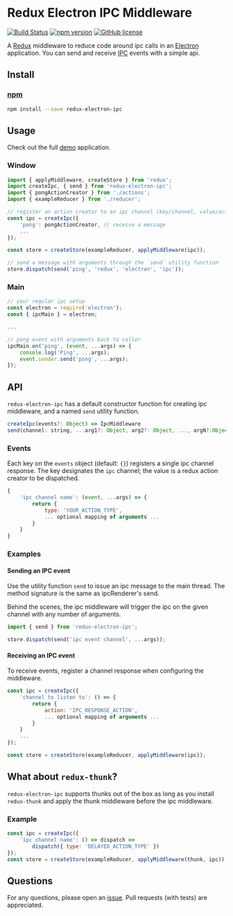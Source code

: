 # Redux Electron IPC Middleware
[![Build Status](https://travis-ci.org/mariotacke/redux-electron-ipc.svg?branch=master)](https://travis-ci.org/mariotacke/redux-electron-ipc) [![npm version](https://badge.fury.io/js/redux-electron-ipc.svg)](https://badge.fury.io/js/redux-electron-ipc) [![GitHub license](https://img.shields.io/badge/license-MIT-blue.svg)](https://raw.githubusercontent.com/mariotacke/redux-electron-ipc/master/LICENSE)

A [Redux](https://github.com/reactjs/redux) middleware to reduce code around ipc
calls in an [Electron](http://electron.atom.io/) application. You can send and
receive [IPC](https://github.com/electron/electron/blob/master/docs/api/ipc-main.md)
events with a simple api.

## Install

### [npm](https://www.npmjs.com/package/redux-electron-ipc)
```sh
npm install --save redux-electron-ipc
```

## Usage
Check out the full [demo](https://github.com/mariotacke/redux-electron-ipc/tree/master/example)
application.

### Window
```js
import { applyMiddleware, createStore } from 'redux';
import createIpc, { send } from 'redux-electron-ipc';
import { pongActionCreator } from './actions';
import { exampleReducer } from './reducer';

// register an action creator to an ipc channel (key/channel, value/action creator)
const ipc = createIpc({
    'pong': pongActionCreator, // receive a message
    ...
});

const store = createStore(exampleReducer, applyMiddleware(ipc));

// send a message with arguments through the `send` utility function
store.dispatch(send('ping', 'redux', 'electron', 'ipc'));
```

### Main
```js
// your regular ipc setup
const electron = require('electron');
const { ipcMain } = electron;

...

// pong event with arguments back to caller
ipcMain.on('ping', (event, ...args) => {
    console.log('Ping', ...args);
    event.sender.send('pong', ...args);
});
```

## API

`redux-electron-ipc` has a default constructor function for creating ipc
middleware, and a named `send` utility function.

```js
createIpc(events?: Object) => IpcMiddleware
send(channel: string, ...arg1?: Object, arg2?: Object, ..., argN?:Object) => Action
```

### Events
Each key on the `events` object (default: `{}`) registers a single ipc channel
response. The key designates the `ipc` channel; the value is a redux action
creator to be dispatched.

```js
{
    'ipc channel name': (event, ...args) => {
        return {
            type: 'YOUR_ACTION_TYPE',
            ... optional mapping of arguments ...
        }
    }
}
```

### Examples

#### Sending an IPC event
Use the utility function `send` to issue an ipc message to the main thread. The
method signature is the same as ipcRenderer's send.

Behind the scenes, the ipc middleware will trigger the ipc on the given channel
with any number of arguments.

```js
import { send } from 'redux-electron-ipc';

store.dispatch(send('ipc event channel', ...args));
```

#### Receiving an IPC event
To receive events, register a channel response when configuring the middleware.

```js
const ipc = createIpc({
    'channel to listen to': () => {
        return {
            action: 'IPC_RESPONSE_ACTION',
            ... optional mapping of arguments ...
        }
    }
    ...
});

const store = createStore(exampleReducer, applyMiddleware(ipc));
```

## What about `redux-thunk`?
`redux-electron-ipc` supports thunks out of the box as long as you install `redux-thunk` and apply the thunk middleware before the ipc middleware.

### Example
```js
const ipc = createIpc({
    'ipc channel name': () => dispatch =>
        dispatch({ type: 'DELAYED_ACTION_TYPE' })
});
const store = createStore(exampleReducer, applyMiddleware(thunk, ipc));
```

## Questions
For any questions, please open an [issue](https://github.com/mariotacke/redux-electron-ipc/issues).
Pull requests (with tests) are appreciated.
